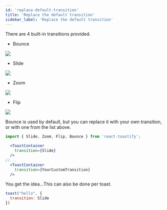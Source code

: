 ```yaml
---
id: 'replace-default-transition'
title: 'Replace the default transition'
sidebar_label: 'Replace the default transition'
---
```


There are 4 built-in transitions provided.

- Bounce
<img src ="https://user-images.githubusercontent.com/5574267/38770379-985f49c8-4012-11e8-9db1-5d4d1f26a3d5.gif" />

- Slide
<img src ="https://user-images.githubusercontent.com/5574267/38770381-98a81d24-4012-11e8-8011-1190f3fb17c3.gif" />

- Zoom
<img src ="https://user-images.githubusercontent.com/5574267/38770382-98c16342-4012-11e8-9abf-3cf3d3eabd8c.gif" />

- Flip
<img src ="https://user-images.githubusercontent.com/5574267/38770380-9877dde4-4012-11e8-9485-0dc43346ce30.gif" />


Bounce is used by default, but you can replace it with your own transition, or with one from the list above.


```jsx
import { Slide, Zoom, Flip, Bounce } from 'react-toastify';

  <ToastContainer
    transition={Slide}
  />
//...
  <ToastContainer
    transition={YourCustomTransition}
  />

```

You get the idea...This can also be done per toast.

```jsx
toast("hello", {
  transition: Slide
})
```

